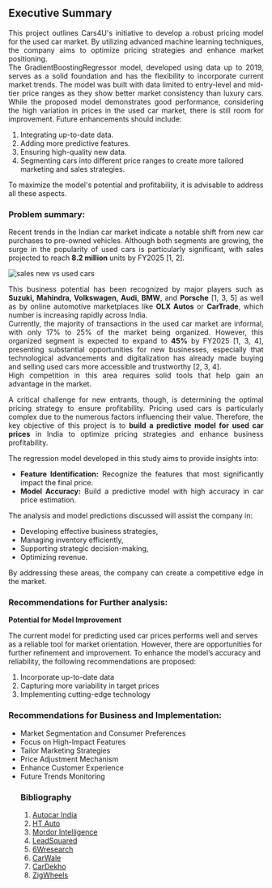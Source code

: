 ## Executive Summary
<div align='justify'>
This project outlines Cars4U's initiative to develop a robust pricing model for the used car market. By utilizing advanced machine learning techniques, the company aims to optimize pricing strategies and enhance market positioning.<br>
The GradientBoostingRegressor model, developed using data up to 2019, serves as a solid foundation and has the flexibility to incorporate current market trends. The model was built with data limited to entry-level and mid-tier price ranges as they show better market consistency than luxury cars. While the proposed model demonstrates good performance, considering the high variation in prices in the used car market, there is still room for improvement. Future enhancements should include:
</div>

1.	Integrating up-to-date data.
2.	Adding more predictive features.
3.	Ensuring high-quality new data.
4.	Segmenting cars into different price ranges to create more tailored marketing and sales strategies.

<div align='justify'>
To maximize the model's potential and profitability, it is advisable to address all these aspects.
</div>

### Problem summary:  
<div align='justify'>
<p> 
Recent trends in the Indian car market indicate a notable shift from new car purchases to pre-owned vehicles. Although both segments are growing, the surge in the popularity of used cars is particularly significant, with sales projected to reach <b>8.2 million</b> units by FY2025 [1, 2].
</p>

<img style='align: center' src='' title='sales new vs used cars'>

<p>
This business potential has been recognized by major players such as <b>Suzuki, Mahindra, Volkswagen, Audi, BMW</b>, and <b>Porsche</b> [1, 3, 5] as well as by online automotive marketplaces like <b>OLX Autos</b> or <b>CarTrade</b>, which number is increasing rapidly across India.<br>
Currently, the majority of transactions in the used car market are informal, with only 17% to 25% of the market being organized. However, this organized segment is expected to expand to <b>45%</b> by FY2025 [1, 3, 4], presenting substantial opportunities for new businesses, especially that technological advancements and digitalization has already made buying and selling used cars more accessible and trustworthy [2, 3, 4].<br>
High competition in this area requires solid tools that help gain an advantage in the market.
</p>
<p>
A critical challenge for new entrants, though, is determining the optimal pricing strategy to ensure profitability. Pricing used cars is particularly complex due to the numerous factors influencing their value. Therefore, the key objective of this project is to <b>build a predictive model for used car prices</b> in India to optimize pricing strategies and enhance business profitability.
<p>
The regression model developed in this study aims to provide insights into:
<ul>
    <li><b>Feature Identification:</b> Recognize the features that most significantly impact the final price.</li>
	<li><b>Model Accuracy:</b> Build a predictive model with high accuracy in car price estimation.</li>
</ul>    
</p>
<p>
The analysis and model predictions discussed will assist the company in:
<ul>
    <li>Developing effective business strategies,</li>
	<li>Managing inventory efficiently,</li>
    <li>Supporting strategic decision-making,</li>
	<li>Optimizing revenue.</li>
</ul>
</p>
<p>
By addressing these areas, the company can create a competitive edge in the market.
</p>
</div>

### Recommendations for Further analysis:

**Potential for Model Improvement**  

<div alignment='justify'>
The current model for predicting used car prices performs well and serves as a reliable tool for market orientation. However, there are opportunities for further refinement and improvement. To enhance the model’s accuracy and reliability, the following recommendations are proposed:
</div>
<ol>
    <li>Incorporate up-to-date data</li>
    <li>Capturing more variability in target prices</li>
    <li>Implementing cutting-edge technology</li>
</ol>

### Recommendations for Business and Implementation:

<ul>
    <li>Market Segmentation and Consumer Preferences</li>
    <li>Focus on High-Impact Features</li>
    <li>Tailor Marketing Strategies</li>
    <li>Price Adjustment Mechanism</li>
    <li>Enhance Customer Experience</li>
    <li>Future Trends Monitoring</li>

### Bibliography
1.	[Autocar India]('https://www.autocarindia.com/car-news/used-car-market-to-be-twice-as-big-as-new-car-segment-by-fy2025-421140')
2.	[HT Auto]('https://auto.hindustantimes.com/auto/cars/whats-pushing-india-s-used-car-market-explained-here-41640687279207.html')
3.	[Mordor Intelligence]('https://www.mordorintelligence.com/industry-reports/india-used-car-market/market-trends')
4.	[LeadSquared]('https://www.leadsquared.com/industries/automotive/used-car-market-trends/')
5.	[6Wresearch]('https://www.6wresearch.com/industry-report/india-used-car-market-2020-2026')
6.	[CarWale]('https://www.carwale.com/')
7.	[CarDekho]('https://www.cardekho.com/')
8.	[ZigWheels]('https://www.zigwheels.com/')
